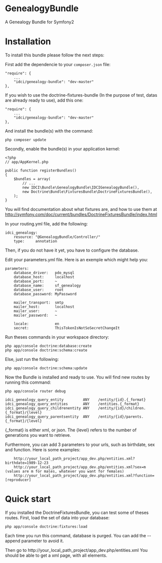 GenealogyBundle
===============

A Genealogy Bundle for Symfony2

Installation
============

To install this bundle please follow the next steps:

First add the dependencie to your `composer.json` file:

    "require": {
        ...
        "idci/genealogy-bundle": "dev-master"
    },

If you wish to use the doctrine-fixtures-bundle (In the purpose of test, datas are already ready to use), add this one:

    "require": {
        ...
        "idci/genealogy-bundle": "dev-master"
    },

And install the bundle(s) with the command:

    php composer update

Secondly, enable the bundle(s) in your application kernel:

    <?php
    // app/AppKernel.php

    public function registerBundles()
    {
        $bundles = array(
            // ...
            new IDCI\Bundle\GenealogyBundle\IDCIGenealogyBundle(),
            new Doctrine\Bundle\FixturesBundle\DoctrineFixturesBundle(),
        );
    }

You will find documentation about what fixtures are, and how to use them at http://symfony.com/doc/current/bundles/DoctrineFixturesBundle/index.html

In your routing.yml file, add the following:

    idci_genealogy:
        resource: "@GenealogyBundle/Controller/"
        type:     annotation

Then, if you do not have it yet, you have to configure the database.

Edit your parameters.yml file. Here is an exemple which might help you:

    parameters:
        database_driver:   pdo_mysql
        database_host:     localhost
        database_port:     ~
        database_name:     sf_genealogy
        database_user:     root
        database_password: MyPassword

        mailer_transport:  smtp
        mailer_host:       localhost
        mailer_user:       ~
        mailer_password:   ~

        locale:            en
        secret:            ThisTokenIsNotSoSecretChangeIt

Run theses commands in your workspace directory:

    php app/console doctrine:database:create
    php app/console doctrine:schema:create

Else, just run the following:

    php app/console doctrine:schema:update

Now the Bundle is installed and ready to use. You will find new routes by running this command:

    php app/console router debug

    idci_genealogy_query_entity         ANY    /entity/{id}.{_format}
    idci_genealogy_query_entities       ANY    /entities.{_format}
    idci_genealogy_query_childrenentity ANY    /entity/{id}/children.{_format}/{level}
    idci_genealogy_query_parentsentity  ANY    /entity/{id}/parents.{_format}/{level}

{_format} is either xml, or json. The {level} refers to the number of generations you want to retrieve.
    
Furthermore, you can add 3 parameters to your urls, such as birthdate, sex and function. Here is some examples:
    
        http://your_local_path_project/app_dev.php/entities.xml?birthdate=1989-12-23
        http://your_local_path_project/app_dev.php/entities.xml?sex=m  (values are m for males, whatever you want for females)
        http://your_local_path_project/app_dev.php/entities.xml?function=[reproducer]

Quick start
===========

If you installed the DoctrineFixturesBundle, you can test some of theses routes.
First, load the set of data into your database:

    php app/console doctrine:fixtures:load

Each time you run this command, database is purged. You can add the --append parameter to avoid it.

Then go to http://your_local_path_project/app_dev.php/entities.xml
You should be able to get a xml page, with all elements.